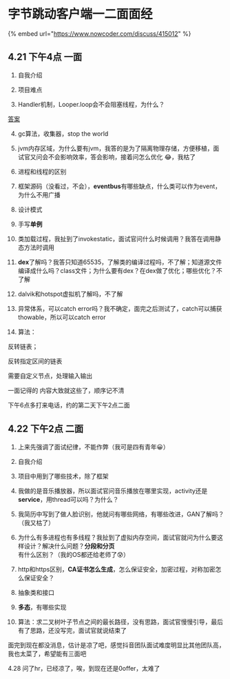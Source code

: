 # 字节跳动客户端一二面面经

{% embed url="https://www.nowcoder.com/discuss/415012" %}

## 4.21 下午4点 一面

1. 自我介绍 

2. 项目难点

3. Handler机制，Looper.loop会不会阻塞线程，为什么？

[答案](../../../bytedance-collect/android.md#handler-ji-zhi-looperloop-hui-bu-hui-zu-sai-xian-cheng-wei-shen-me)

4. gc算法，收集器，stop the world

5. jvm内存区域，为什么要有jvm，我答的是为了隔离物理存储，方便移植，面试官又问会不会影响效率，答会影响，接着问怎么优化 😂，我枯了

6. 进程和线程的区别

7. 框架源码（没看过，不会），**eventbus**有哪些缺点，什么类可以作为event，为什么不用广播

8. 设计模式

9. 手写**单例**

10. 类加载过程，我扯到了invokestatic，面试官问什么时候调用？我答在调用静态方法时调用

11. **dex**了解吗？我答只知道65535，了解类的编译过程吗，不了解；知道源文件编译成什么吗？class文件；为什么要有dex？在dex做了优化；哪些优化？不了解

12. dalvik和hotspot虚拟机了解吗，不了解

13. 异常体系，可以catch error吗？我不确定，面完之后测试了，catch可以捕获thowable，所以可以catch error

13. 算法：

反转链表；

反转指定区间的链表

需要自定义节点，处理输入输出



一面记得的 内容大致就这些了，顺序记不清

下午6点多打来电话，约的第二天下午2点二面



## 4.22 下午2点 二面

1. 上来先强调了面试纪律，不能作弊（我可是四有青年😀）

2. 自我介绍

3. 项目中用到了哪些技术，除了框架

4. 我做的是音乐播放器，所以面试官问音乐播放在哪里实现，activity还是**service**，用thread可以吗？为什么？

5. 我简历中写到了做人脸识别，他就问有哪些网络，有哪些改进，GAN了解吗？（我又枯了）

6. 为什么有多进程也有多线程？我扯到了虚拟内存空间，面试官就问为什么要这样设计？解决什么问题？**分段和分页**有什么区别？（我的OS都还给老师了😰）

7. http和https区别，**CA证书怎么生成**，怎么保证安全，加密过程，对称加密怎么保证安全？

8. 抽象类和接口

9. **多态**，有哪些实现

10. 算法：求二叉树叶子节点之间的最长路径，没有思路，面试官慢慢引导，最后有了思路，还没写完，面试官就说结束了



面完到现在都没消息，估计是凉了吧，感觉抖音团队面试难度明显比其他团队高，我也太菜了，希望能有三面吧



4.28 问了hr，已经凉了，唉，到现在还是0offer，太难了

